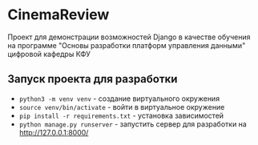 # CinemaReview

Проект для демонстрации возможностей Django в качестве обучения на программе "Основы разработки платформ управления данными" цифровой кафедры КФУ

## Запуск проекта для разработки

- `python3 -m venv venv` - создание виртуального окружения
- `source venv/bin/activate` - войти в виртуальное окружение
- `pip install -r requirements.txt` - установка зависимостей
- `python manage.py runserver` - запустить сервер для разработки на http://127.0.0.1:8000/